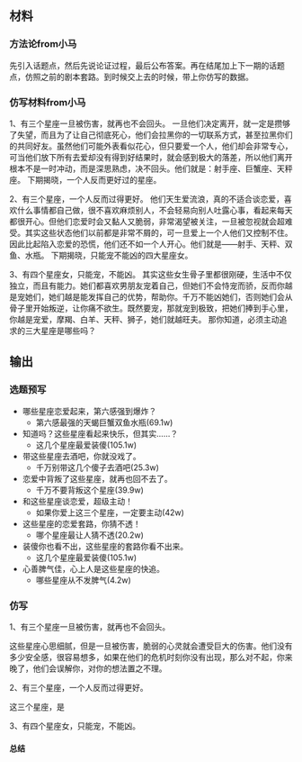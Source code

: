 ## 材料

### 方法论from小马

先引入话题点，然后先说论证过程，最后公布答案。再在结尾加上下一期的话题点，仿照之前的剧本套路。到时候交上去的时候，带上你仿写的数据。

### 仿写材料from小马

1、有三个星座一旦被伤害，就再也不会回头。
一旦他们决定离开，就一定是攒够了失望，而且为了让自己彻底死心，他们会拉黑你的一切联系方式，甚至拉黑你们的共同好友。虽然他们可能外表看似花心，但只要爱一个人，他们却会非常专心，可当他们放下所有去爱却没有得到好结果时，就会感到极大的落差，所以他们离开根本不是一时冲动，而是深思熟虑，决不回头。他们就是：射手座、巨蟹座、天秤座。
下期揭晓，一个人反而更好过的星座。

2、有三个星座，一个人反而过得更好。
他们天生爱流浪，真的不适合谈恋爱，喜欢什么事情都自己做，很不喜欢麻烦别人，不会轻易向别人吐露心事，看起来每天都很开心。但他们恋爱时会又黏人又脆弱，非常渴望被关注，一旦被忽视就会超难受。其实这些状态他们以前都是非常不屑的，可一旦爱上一个人他们又控制不住。因此比起陷入恋爱的恐慌，他们还不如一个人开心。他们就是——射手、天秤、双鱼、水瓶。
下期揭晓，只能宠不能凶的四大星座女。

3、有四个星座女，只能宠，不能凶。
其实这些女生骨子里都很刚硬，生活中不仅独立，而且有能力。她们都喜欢男朋友宠着自己，但她们不会恃宠而骄，反而你越是宠她们，她们越是能发挥自己的优势，帮助你。千万不能凶她们，否则她们会从骨子里开始叛逆，让你痛不欲生。既然要宠，那就宠到极致，把她们捧到手心里，你越是宠爱，摩羯、白羊、天秤、狮子，她们就越旺夫。
那你知道，必须主动追求的三大星座是哪些吗？

## 输出

### 选题预写

- 哪些星座恋爱起来，第六感强到爆炸？
  - 第六感最强的天蝎巨蟹双鱼水瓶(69.1w)
- 知道吗？这些星座看起来快乐，但其实……？ 
  - 这几个星座最爱装傻(105.1w)
- 带这些星座去酒吧，你就没戏了。
  - 千万别带这几个傻子去酒吧(25.3w)
- 恋爱中背叛了这些星座，就再也回不去了。
  - 千万不要背叛这个星座(39.9w)
- 和这些星座谈恋爱，超级主动！
  - 如果你爱上这三个星座，一定要主动(42w)
- 这些星座的恋爱套路，你猜不透！ 
  - 哪个星座最让人猜不透(20.2w)
- 装傻你也看不出，这些星座的套路你看不出来。 
  - 这几个星座最爱装傻(105.1w)
- 心善脾气佳，心上人是这些星座的快追。 
  - 哪些星座从不发脾气(4.2w)

### 仿写

1、有三个星座一旦被伤害，就再也不会回头。

这些星座心思细腻，但是一旦被伤害，脆弱的心灵就会遭受巨大的伤害。他们没有多少安全感，很容易想多，如果在他们的危机时刻你没有出现，那么对不起，你来晚了，他们会误解你，对你的想法置之不理。

2、有三个星座，一个人反而过得更好。

这三个星座，是

3、有四个星座女，只能宠，不能凶。



#### 总结